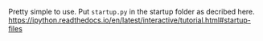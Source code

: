 Pretty simple to use. Put `startup.py` in the startup folder as decribed here. 
https://ipython.readthedocs.io/en/latest/interactive/tutorial.html#startup-files

